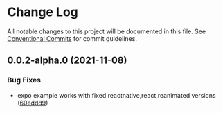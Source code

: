 # Change Log

All notable changes to this project will be documented in this file.
See [Conventional Commits](https://conventionalcommits.org) for commit guidelines.

## 0.0.2-alpha.0 (2021-11-08)


### Bug Fixes

* expo example works with fixed reactnative,react,reanimated versions ([60eddd9](https://github.com/nandorojo/zeeg/commit/60eddd9dec54ca13fb775e45a01ce8fcb1998715))
